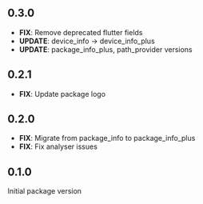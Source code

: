 ## 0.3.0

  - **FIX**: Remove deprecated flutter fields
  - **UPDATE**: device_info -> device_info_plus
  - **UPDATE**: package_info_plus, path_provider versions

## 0.2.1

  - **FIX**: Update package logo

## 0.2.0

  - **FIX**: Migrate from package_info to package_info_plus
  - **FIX**: Fix analyser issues

## 0.1.0

Initial package version
